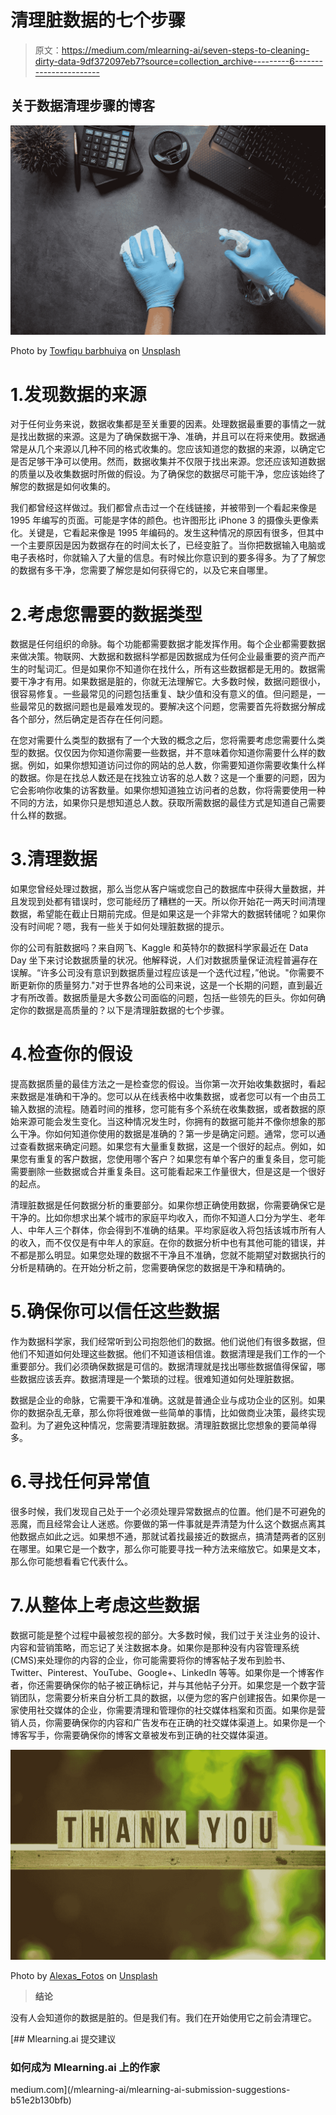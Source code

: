 # 清理脏数据的七个步骤

> 原文：<https://medium.com/mlearning-ai/seven-steps-to-cleaning-dirty-data-9df372097eb7?source=collection_archive---------6----------------------->

## 关于数据清理步骤的博客

![](img/1b8e984f72f6af5005e19a91cfe420dc.png)

Photo by [Towfiqu barbhuiya](https://unsplash.com/@towfiqu999999?utm_source=medium&utm_medium=referral) on [Unsplash](https://unsplash.com?utm_source=medium&utm_medium=referral)

# 1.发现数据的来源

对于任何业务来说，数据收集都是至关重要的因素。处理数据最重要的事情之一就是找出数据的来源。这是为了确保数据干净、准确，并且可以在将来使用。数据通常是从几个来源以几种不同的格式收集的。您应该知道您的数据的来源，以确定它是否足够干净可以使用。然而，数据收集并不仅限于找出来源。您还应该知道数据的质量以及收集数据时所做的假设。为了确保您的数据尽可能干净，您应该始终了解您的数据是如何收集的。

我们都曾经这样做过。我们都曾点击过一个在线链接，并被带到一个看起来像是 1995 年编写的页面。可能是字体的颜色。也许图形比 iPhone 3 的摄像头更像素化。关键是，它看起来像是 1995 年编码的。发生这种情况的原因有很多，但其中一个主要原因是因为数据存在的时间太长了，已经变脏了。当你把数据输入电脑或电子表格时，你就输入了大量的信息。有时候比你意识到的要多得多。为了了解您的数据有多干净，您需要了解您是如何获得它的，以及它来自哪里。

# 2.考虑您需要的数据类型

数据是任何组织的命脉。每个功能都需要数据才能发挥作用。每个企业都需要数据来做决策。物联网、大数据和数据科学都是因数据成为任何企业最重要的资产而产生的时髦词汇。但是如果你不知道你在找什么，所有这些数据都是无用的。数据需要干净才有用。如果数据是脏的，你就无法理解它。大多数时候，数据问题很小，很容易修复。一些最常见的问题包括重复、缺少值和没有意义的值。但问题是，一些最常见的数据问题也是最难发现的。要解决这个问题，您需要首先将数据分解成各个部分，然后确定是否存在任何问题。

在您对需要什么类型的数据有了一个大致的概念之后，您将需要考虑您需要什么类型的数据。仅仅因为你知道你需要一些数据，并不意味着你知道你需要什么样的数据。例如，如果你想知道访问过你的网站的总人数，你需要知道你需要收集什么样的数据。你是在找总人数还是在找独立访客的总人数？这是一个重要的问题，因为它会影响你收集的访客数量。如果你想知道独立访问者的总数，你将需要使用一种不同的方法，如果你只是想知道总人数。获取所需数据的最佳方式是知道自己需要什么样的数据。

# 3.清理数据

如果您曾经处理过数据，那么当您从客户端或您自己的数据库中获得大量数据，并且发现到处都有错误时，您可能经历了糟糕的一天。所以你开始花一两天时间清理数据，希望能在截止日期前完成。但是如果这是一个非常大的数据转储呢？如果你没有时间呢？嗯，我有一些关于如何处理脏数据的提示。

你的公司有脏数据吗？来自网飞、Kaggle 和英特尔的数据科学家最近在 Data Day 坐下来讨论数据质量的状况。他解释说，人们对数据质量保证流程普遍存在误解。“许多公司没有意识到数据质量过程应该是一个迭代过程，”他说。"你需要不断更新你的质量努力."对于世界各地的公司来说，这是一个长期的问题，直到最近才有所改善。数据质量是大多数公司面临的问题，包括一些领先的巨头。你如何确定你的数据是高质量的？以下是清理脏数据的七个步骤。

# 4.检查你的假设

提高数据质量的最佳方法之一是检查您的假设。当你第一次开始收集数据时，看起来数据是准确和干净的。您可以从在线表格中收集数据，或者您可以有一个由员工输入数据的流程。随着时间的推移，您可能有多个系统在收集数据，或者数据的原始来源可能会发生变化。当这种情况发生时，你拥有的数据可能并不像你想象的那么干净。你如何知道你使用的数据是准确的？第一步是确定问题。通常，您可以通过查看数据来确定问题。如果您有大量重复数据，这是一个很好的起点。例如，如果您有重复的客户数据，您使用哪个客户？如果您有单个客户的重复条目，您可能需要删除一些数据或合并重复条目。这可能看起来工作量很大，但是这是一个很好的起点。

清理脏数据是任何数据分析的重要部分。如果你想正确使用数据，你需要确保它是干净的。比如你想求出某个城市的家庭平均收入，而你不知道人口分为学生、老年人、中年人三个群体，你会得到不准确的结果。平均家庭收入将包括该城市所有人的收入，而不仅仅是有中年人的家庭。在你的数据分析中也有其他可能的错误，并不都是那么明显。如果您处理的数据不干净且不准确，您就不能期望对数据执行的分析是精确的。在开始分析之前，您需要确保您的数据是干净和精确的。

# 5.确保你可以信任这些数据

作为数据科学家，我们经常听到公司抱怨他们的数据。他们说他们有很多数据，但他们不知道如何处理这些数据。他们不知道该相信谁。数据清理是我们工作的一个重要部分。我们必须确保数据是可信的。数据清理就是找出哪些数据值得保留，哪些数据应该丢弃。数据清理是一个繁琐的过程。很难知道如何处理脏数据。

数据是企业的命脉，它需要干净和准确。这就是普通企业与成功企业的区别。如果你的数据杂乱无章，那么你将很难做一些简单的事情，比如做商业决策，最终实现盈利。为了避免这种情况，您需要清理脏数据。清理脏数据比您想象的要简单得多。

# 6.寻找任何异常值

很多时候，我们发现自己处于一个必须处理异常数据点的位置。他们是不可避免的恶魔，而且经常会让人迷惑。你要做的第一件事就是弄清楚为什么这个数据点离其他数据点如此之远。如果想不通，那就试着找最接近的数据点，搞清楚两者的区别在哪里。如果它是一个数字，那么你可能要寻找一种方法来缩放它。如果是文本，那么你可能想看看它代表什么。

# 7.从整体上考虑这些数据

数据可能是整个过程中最被忽视的部分。大多数时候，我们过于关注业务的设计、内容和营销策略，而忘记了关注数据本身。如果你是那种没有内容管理系统(CMS)来处理你的内容的企业，你可能需要将你的博客帖子发布到脸书、Twitter、Pinterest、YouTube、Google+、LinkedIn 等等。如果你是一个博客作者，你还需要确保你的帖子被正确标记，并与其他帖子分开。如果您是一个数字营销团队，您需要分析来自分析工具的数据，以便为您的客户创建报告。如果你是一家使用社交媒体的企业，你需要清理和管理你的社交媒体档案和页面。如果你是营销人员，你需要确保你的内容和广告发布在正确的社交媒体渠道上。如果你是一个博客写手，你需要确保你的博客文章被发布到正确的社交媒体渠道。

![](img/033adea8821f5497e5aacde75a7ea263.png)

Photo by [Alexas_Fotos](https://unsplash.com/@alexas_fotos?utm_source=medium&utm_medium=referral) on [Unsplash](https://unsplash.com?utm_source=medium&utm_medium=referral)

> **结论**

没有人会知道你的数据是脏的。但是我们有。我们在开始使用它之前会清理它。

[](/mlearning-ai/mlearning-ai-submission-suggestions-b51e2b130bfb) [## Mlearning.ai 提交建议

### 如何成为 Mlearning.ai 上的作家

medium.com](/mlearning-ai/mlearning-ai-submission-suggestions-b51e2b130bfb)